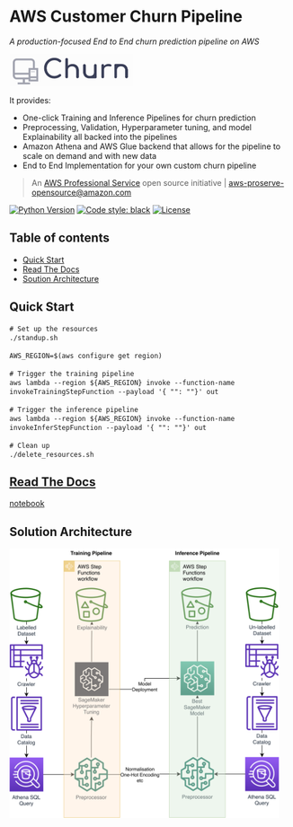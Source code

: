 # AWS Customer Churn Pipeline

*A production-focused End to End churn prediction pipeline on AWS*


<img src="images/logo1.png" width="220" height="57" frameBorder="0">

It provides:

- One-click Training and Inference Pipelines for churn prediction
- Preprocessing, Validation, Hyperparameter tuning, and model Explainability all backed into the pipelines
- Amazon Athena and AWS Glue backend that allows for the pipeline to scale on demand and with new data
- End to End Implementation for your own custom churn pipeline


> An [AWS Professional Service](https://aws.amazon.com/professional-services/) open source initiative | aws-proserve-opensource@amazon.com

[![Python Version](https://img.shields.io/badge/python-3.9-brightgreen.svg)]()
[![Code style: black](https://img.shields.io/badge/code%20style-black-000000.svg)](https://github.com/psf/black)
[![License](https://img.shields.io/badge/License-MIT-blue.svg)](https://opensource.org/licenses/MIT)

## Table of contents

- [Quick Start](#quick-start)
- [Read The Docs](#read-the-docs)
- [Soution Architecture](#solution-architecture)

## Quick Start

    # Set up the resources
    ./standup.sh

    AWS_REGION=$(aws configure get region)

    # Trigger the training pipeline
    aws lambda --region ${AWS_REGION} invoke --function-name invokeTrainingStepFunction --payload '{ "": ""}' out

    # Trigger the inference pipeline
    aws lambda --region ${AWS_REGION} invoke --function-name invokeInferStepFunction --payload '{ "": ""}' out

    # Clean up
    ./delete_resources.sh

## [Read The Docs](https://awslabs.github.io/aws-customer-churn-pipeline/)

[notebook](notebook/Sample_Churn_Data_ETL.ipynb)

## Solution Architecture

<img src="images/arch.png" width="480" height="480" frameBorder="0" allowFullScreen>

